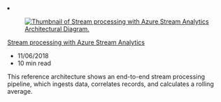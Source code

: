 <!-- This file is automatically generated by build/architectures/build_index.py. Any updates will be lost. -->

<!-- markdownlint-disable MD033 -->

<li class="grid-item item-column" data-categories="Analytics Databases ">
<article class="card">
    <div class="card-header has-margin-bottom-none" aria-hidden="true">
        <figure class="image diagram has-height-175 has-overflow-hidden level">
            <a href="/azure/architecture/reference-architectures/data/stream-processing-stream-analytics"><img src="/azure/architecture/browse/thumbs/stream-processing-stream-analytics.png" class="diagram" alt="Thumbnail of Stream processing with Azure Stream Analytics Architectural Diagram." data-linktype="relative-path"></a>
        </figure>
    </div>
    <div class="card-content">
        <a class="card-content-title has-margin-top-none" href="/azure/architecture/reference-architectures/data/stream-processing-stream-analytics">
            <p>Stream processing with Azure Stream Analytics</p>
        </a>
        <ul class="card-content-metadata">
            <li>11/06/2018</li>
            <li>10 min read</li>
        </ul>
        <p class="card-content-description">This reference architecture shows an end-to-end stream processing pipeline, which ingests data, correlates records, and calculates a rolling average.</p>
        <div class="bottom-to-top-fade is-hidden-mobile"></div>
    </div>
</article>
</li>
